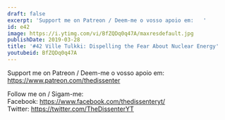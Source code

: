 ```yaml
---
draft: false
excerpt: 'Support me on Patreon / Deem-me o vosso apoio em:   '
id: e42
image: https://i.ytimg.com/vi/BfZQDq0q47A/maxresdefault.jpg
publishDate: 2019-03-28
title: '#42 Ville Tulkki: Dispelling the Fear About Nuclear Energy'
youtubeid: BfZQDq0q47A
---
```

Support me on Patreon / Deem-me o vosso apoio em:   
https://www.patreon.com/thedissenter

Follow me on / Sigam-me:  
Facebook: https://www.facebook.com/thedissenteryt/  
Twitter: https://twitter.com/TheDissenterYT
